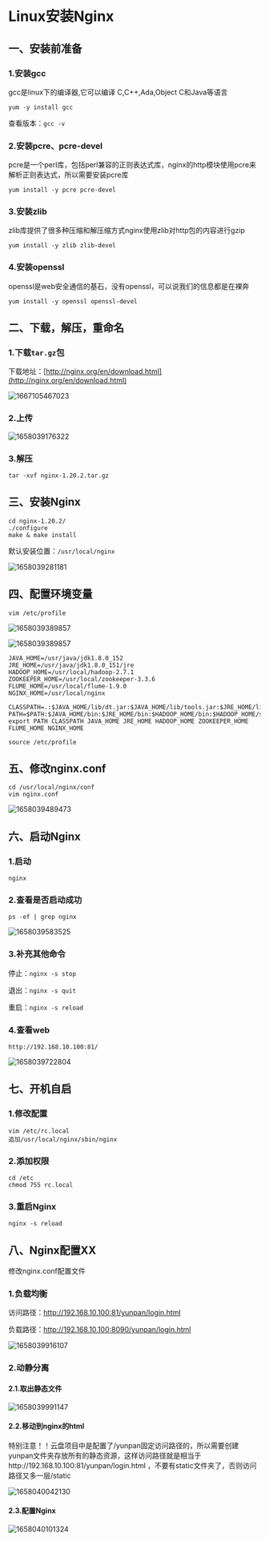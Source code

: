 # Linux安装Nginx

## 一、安装前准备

### 1.安装gcc

gcc是linux下的编译器,它可以编译 C,C++,Ada,Object C和Java等语言

```
yum -y install gcc
```

查看版本：`gcc -v`

### 2.安装pcre、pcre-devel

pcre是一个perl库，包括perl兼容的正则表达式库，nginx的http模块使用pcre来解析正则表达式，所以需要安装pcre库

```
yum install -y pcre pcre-devel
```

### 3.安装zlib

zlib库提供了很多种压缩和解压缩方式nginx使用zlib对http包的内容进行gzip

```
yum install -y zlib zlib-devel
```

### 4.安装openssl

openssl是web安全通信的基石，没有openssl，可以说我们的信息都是在裸奔

```
yum install -y openssl openssl-devel
```

## 二、下载，解压，重命名

### 1.下载`tar.gz`包

下载地址：[http://nginx.org/en/download.html](http://nginx.org/en/download.html)

![1667105467023](assets/1667105467023.png)

### 2.上传

![1658039176322](assets/1658039176322.png)

### 3.解压

```
tar -xvf nginx-1.20.2.tar.gz
```

## 三、安装Nginx

```
cd nginx-1.20.2/
./configure
make & make install
```

默认安装位置：`/usr/local/nginx`

![1658039281181](assets/1658039281181.png)

## 四、配置环境变量

```
vim /etc/profile
```


![1658039389857](assets/1658039389857.png)



![1658039389857](assets/1658039389857.png)

```
JAVA_HOME=/usr/java/jdk1.8.0_152
JRE_HOME=/usr/java/jdk1.8.0_151/jre
HADOOP_HOME=/usr/local/hadoop-2.7.1
ZOOKEEPER_HOME=/usr/local/zookeeper-3.3.6
FLUME_HOME=/usr/local/flume-1.9.0
NGINX_HOME=/usr/local/nginx

CLASSPATH=.:$JAVA_HOME/lib/dt.jar:$JAVA_HOME/lib/tools.jar:$JRE_HOME/lib
PATH=$PATH:$JAVA_HOME/bin:$JRE_HOME/bin:$HADOOP_HOME/bin:$HADOOP_HOME/sbin:$ZOOKEEPER_HOME/bin:$FLUME_HOME/bin:$NGINX_HOME/sbin
export PATH CLASSPATH JAVA_HOME JRE_HOME HADOOP_HOME ZOOKEEPER_HOME FLUME_HOME NGINX_HOME
```

```
source /etc/profile
```

## 五、修改nginx.conf

```
cd /usr/local/nginx/conf
vim nginx.conf
```

![1658039489473](assets/1658039489473.png)

## 六、启动Nginx

### 1.启动

```
nginx
```

### 2.查看是否启动成功

```
ps -ef | grep nginx
```

![1658039583525](assets/1658039583525.png)

### 3.补充其他命令

停止：`nginx -s stop`

退出：`nginx -s quit`

重启：`nginx -s reload`

### 4.查看web

```
http://192.168.10.100:81/
```

![1658039722804](assets/1658039722804.png)

## 七、开机自启

### 1.修改配置

```
vim /etc/rc.local
追加/usr/local/nginx/sbin/nginx
```

### 2.添加权限

```
cd /etc
chmod 755 rc.local
```

### 3.重启Nginx

```
nginx -s reload
```

## 八、Nginx配置XX

修改nginx.conf配置文件

### 1.负载均衡

访问路径：http://192.168.10.100:81/yunpan/login.html

负载路径：http://192.168.10.100:8090/yunpan/login.html

![1658039916107](assets/1658039916107.png)

### 2.动静分离

#### 2.1.取出静态文件

![1658039991147](assets/1658039991147.png)

#### 2.2.移动到nginx的html

特别注意！！云盘项目中是配置了/yunpan固定访问路径的，所以需要创建yunpan文件夹存放所有的静态资源，这样访问路径就是相当于http://192.168.10.100:81/yunpan/login.html ，不要有static文件夹了，否则访问路径又多一层/static

![1658040042130](assets/1658040042130.png)

#### 2.3.配置Nginx

![1658040101324](assets/1658040101324.png)





